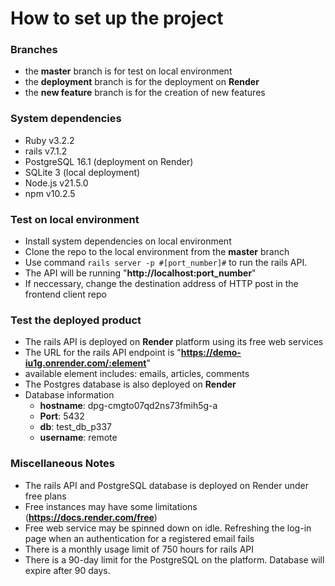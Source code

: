 # How to set up the project

### Branches
- the **master** branch is for test on local environment
- the **deployment** branch is for the deployment on **Render**
- the **new feature** branch is for the creation of new features

### System dependencies
  -  Ruby v3.2.2 
  -  rails v7.1.2
  -  PostgreSQL 16.1 (deployment on Render)
  -  SQLite 3 (local deployment)
  - Node.js v21.5.0
  - npm v10.2.5
 
### Test on local environment
- Install system dependencies on local environment
- Clone the repo to the local environment from the **master** branch
- Use command ```rails server -p #[port_number]#``` to run the rails API.
- The API will be running "**<a>http://localhost:port_number</a>**"
- If neccessary, change the destination address of HTTP post in the frontend client repo

### Test the deployed product
- The rails API is deployed on **Render** platform using its free web services
- The URL for the rails API endpoint is "**<a>https://demo-iu1g.onrender.com/:element</a>**"
- available element includes: emails, articles, comments 
- The Postgres database is also deployed on **Render**
- Database information
  - **hostname**: dpg-cmgto07qd2ns73fmih5g-a
  - **Port**: 5432
  - **db**: test_db_p337
  - **username**: remote

### Miscellaneous Notes
- The rails API and PostgreSQL database is deployed on Render under free plans
- Free instances may have some limitations (**<a href="https://docs.render.com/free">https://docs.render.com/free</a>**)
- Free web service may be spinned down on idle. Refreshing the log-in page when an authentication for a registered email fails
- There is a monthly usage limit of 750 hours for rails API
- There is a 90-day limit for the PostgreSQL on the platform. Database will expire after 90 days. 
